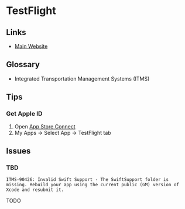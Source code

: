 # TestFlight

## Links

- [Main Website](https://developer.apple.com/testflight/)

## Glossary

- Integrated Transportation Management Systems (ITMS)

## Tips

### Get Apple ID

1. Open [App Store Connect](https://appstoreconnect.apple.com/apps)
2. My Apps -> Select App -> TestFlight tab

## Issues

### TBD

<!--
https://github.com/fastlane/fastlane/issues/20213
-->

```log
ITMS-90426: Invalid Swift Support - The SwiftSupport folder is missing. Rebuild your app using the current public (GM) version of Xcode and resubmit it.
```

TODO
